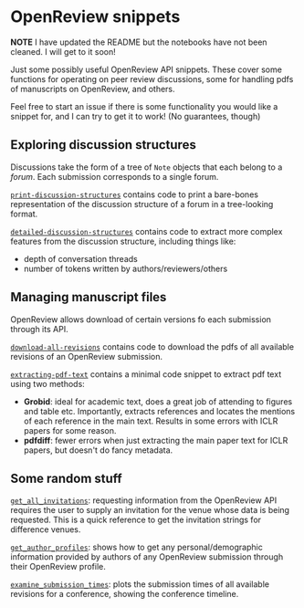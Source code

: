# OpenReview snippets

**NOTE** I have updated the README but the notebooks have not been cleaned. I will get to it soon!

Just some possibly useful OpenReview API snippets. These cover some functions for operating on peer review discussions, some for handling pdfs of manuscripts on OpenReview, and others.

Feel free to start an issue if there is some functionality you would like a snippet for, and I can try to get it to work! (No guarantees, though)

## Exploring discussion structures

Discussions take the form of a tree of `Note` objects that each belong to a *forum*. Each submission corresponds to a single forum.

[`print-discussion-structures`]() contains code to print a bare-bones representation of the discussion structure of a forum in a tree-looking format.

[`detailed-discussion-structures`]() contains code to extract more complex features from the discussion structure, including things like:
* depth of conversation threads
* number of tokens written by authors/reviewers/others

## Managing manuscript files

OpenReview allows download of certain versions fo each submission through its API. 

[`download-all-revisions`]() contains code to download the pdfs of all available revisions of an OpenReview submission.

[`extracting-pdf-text`]() contains a minimal code snippet to extract pdf text using two methods:
* **Grobid**: ideal for academic text, does a great job of attending to figures and table etc. Importantly, extracts references and locates the mentions of each reference in the main text. Results in some errors with ICLR papers for some reason.
* **pdfdiff**: fewer errors when just extracting the main paper text for ICLR papers, but doesn't do fancy metadata.

## Some random stuff

[`get_all_invitations`](): requesting information from the OpenReview API requires the user to supply an invitation for the venue whose data is being requested. This is a quick reference to get the invitation strings for difference venues.

[`get_author_profiles`](): shows how to get any personal/demographic information provided by authors of any OpenReview submission through their OpenReview profile.

[`examine_submission_times`](): plots the submission times of all available revisions for a conference, showing the conference timeline.
